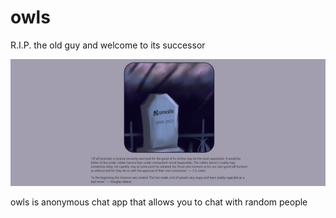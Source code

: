 # owls

R.I.P. the old guy and welcome to its successor

![Alt text](assets/omegle.png)

owls is anonymous chat app that allows you to chat with random people
